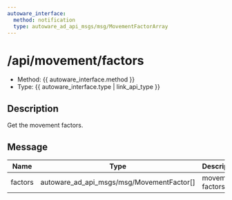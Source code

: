 ```yaml
---
autoware_interface:
  method: notification
  type: autoware_ad_api_msgs/msg/MovementFactorArray
---
```


# /api/movement/factors

- Method: {{ autoware_interface.method }}
- Type: {{ autoware_interface.type | link_api_type }}

## Description

Get the movement factors.

## Message

| Name    | Type                                      | Description      |
| ------- | ----------------------------------------- | ---------------- |
| factors | autoware_ad_api_msgs/msg/MovementFactor[] | movement factors |
